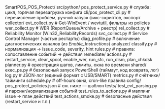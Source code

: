 SmartPOS_POS_Protect/
  src/python/
    pos_protect_service.py          # служба: цикл, горячая перезагрузка конфига
    cli/pos_protect_cli.py          # перечисление проблем, ручной запуск фикс-скриптов, экспорт
    collector/
      evt_collect.py                # Get-WinEvent / wevtutil, фильтры из policies
      wer_collect.py                # WER (ReportQueue/Archive + реестр)
      rel_collect.py                # Reliability Monitor (Win32_ReliabilityRecords)
      svc_collect.py                # Service Control Manager (частые рестарты)
      diag_profile.py               # включение диагностических каналов (из *Enable_Instructions*)
    analyzer/
      classify.py                   # нормализация -> issue_code, severity, hint
      rules.py                      # правила: сопоставление событий -> действия
    remediate/
      actions.py                    # restart_service, clear_spool, enable_wer, run_sfc, run_dism, plan_chkdsk
      planner.py                    # оркестрация шагов, лимиты, окна по времени
    shared/
      exec_ps.py                    # безопасный запуск PowerShell (таймаут, код возврата, лог)
      log.py                        # JSON-лог (единый формат с USB/SMART)
      metrics.py                    # счётчики/тайминги
      schedule.py                   # off-hours окна, cron-like правила
  config/
    pos_protect_policies.json       # см. ниже — шаблон
  tests/
    test_evt_parsing.py             # парсинг/нормализация событий
    test_rules_to_actions.py        # маппинг issue -> план действий
    test_actions_smoke.py           # безопасные действия (restart_service и т.п.)
    
